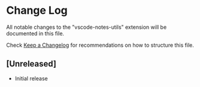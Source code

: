 # Change Log

All notable changes to the "vscode-notes-utils" extension will be documented in this file.

Check [Keep a Changelog](http://keepachangelog.com/) for recommendations on how to structure this file.

## [Unreleased]

- Initial release